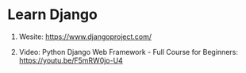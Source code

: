 # Learn Django

1. Wesite: https://www.djangoproject.com/

2. Video: Python Django Web Framework - Full Course for Beginners: https://youtu.be/F5mRW0jo-U4
